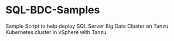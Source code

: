 # SQL-BDC-Samples
Sample Script to help deploy SQL Server Big Data Cluster on Tanzu Kubernetes cluster in vSphere with Tanzu. 
